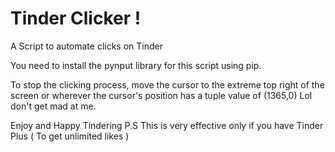 # Tinder Clicker !

A Script to automate clicks on Tinder


You need to install the pynput library for this script using pip.

To stop the clicking process, move the cursor to the extreme top right of the screen or wherever the cursor's position has a tuple value of (1365,0) Lol don't get mad at me.

Enjoy and Happy Tindering
P.S This is very effective only if you have Tinder Plus ( To get unlimited likes )
